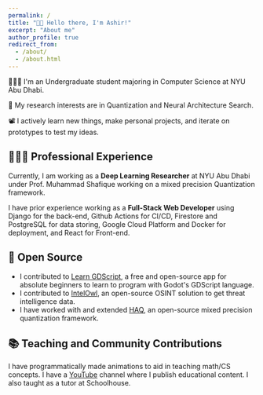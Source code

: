 ```yaml
---
permalink: /
title: "👋🏼 Hello there, I'm Ashir!"
excerpt: "About me"
author_profile: true
redirect_from: 
  - /about/
  - /about.html
---
```




<!-- ![Illustration of combining vision and language modalities](/images/image_to_text_vis.png){: .align-right width="300px"} -->
👨🏻‍💻 I'm an Undergraduate student majoring in Computer Science at NYU Abu Dhabi.

🔬 My research interests are in Quantization and Neural Architecture Search.

📽️ I actively learn new things, make personal projects, and iterate on prototypes to test my ideas.

<!-- # Selected Experience -->

## 👨🏻‍🔬 Professional Experience

Currently, I am working as a **Deep Learning Researcher** at NYU Abu Dhabi under Prof. Muhammad Shafique working on a mixed precision Quantization framework.

I have prior experience working as a **Full-Stack Web Developer** using Django for the back-end, Github Actions for CI/CD, Firestore and PostgreSQL for data storing, Google Cloud Platform and Docker for deployment, and React for Front-end.

<!-- ## 📜 Reimplementing and Reproducing Papers
I have experience with independent research. I have implemented the Reward Constrained Policy Optimization paper into stable-baselines3 PPO and reproduced the original results by running and tracking experiments.

To accompany this work, I have submitted a blog post to the **ICLR** Blogposts Track communicating the paper's theory and my results.

Feel free to look at my specific [portfolio entry](https://sudo-boris.github.io/portfolio/RCPPO/). -->

## 🤖 Open Source
- I contributed to [Learn GDScript](https://github.com/Arena-Rosnav), a free and open-source app for absolute beginners to learn to program with Godot's GDScript language.
- I contributed to [IntelOwl](https://github.com/intelowlproject/IntelOwl), an open-source OSINT solution to get threat intelligence data.
- I have worked with and extended [HAQ](https://github.com/mit-han-lab/haq), an open-source mixed precision quantization framework.

## 📚 Teaching and Community Contributions
I have programmatically made animations to aid in teaching math/CS concepts. I have a [YouTube](https://www.youtube.com/@ashirr9184) channel where I publish educational content. I also taught as a tutor at Schoolhouse.
